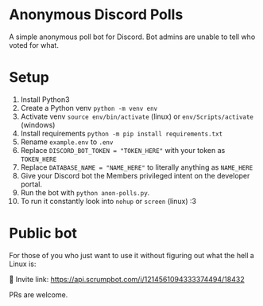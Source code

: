 # Anonymous Discord Polls
A simple anonymous poll bot for Discord. Bot admins are unable to tell who voted for what.

# Setup
1. Install Python3
2. Create a Python venv `python -m venv env`
3. Activate venv `source env/bin/activate` (linux) or `env/Scripts/activate` (windows)
4. Install requirements `python -m pip install requirements.txt`
5. Rename `example.env` to `.env`
6. Replace `DISCORD_BOT_TOKEN = "TOKEN_HERE"` with your token as `TOKEN_HERE`
7. Replace `DATABASE_NAME = "NAME_HERE"` to literally anything as `NAME_HERE` 
8. Give your Discord bot the Members privileged intent on the developer portal.
9. Run the bot with `python anon-polls.py`.
10. To run it constantly look into `nohup` or `screen` (linux) :3

# Public bot
For those of you who just want to use it without figuring out what the hell a Linux is:

🔗 Invite link: https://api.scrumpbot.com/i/1214561094333374494/18432




PRs are welcome.
